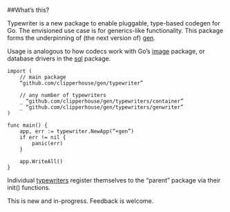 ##What’s this?

Typewriter is a new package to enable pluggable, type-based codegen for Go. The envisioned use case is for generics-like functionality. This package forms the underpinning of (the next version of) [gen](https://github.com/clipperhouse/gen/tree/master/typewriter).

Usage is analogous to how codecs work with Go’s [image](http://golang.org/pkg/image/) package, or database drivers in the [sql](http://golang.org/pkg/database/sql/) package.

    import (
        // main package
    	“github.com/clipperhouse/gen/typewriter”
    	
    	// any number of typewriters 
    	_ “github.com/clipperhouse/gen/typewriters/container”
    	_ “github.com/clipperhouse/gen/typewriters/genwriter”
    )
    
    func main() {
    	app, err := typewriter.NewApp(”+gen”)
    	if err != nil {
    		panic(err)
    	}
    
    	app.WriteAll()
    }

Individual [typewriters](https://github.com/clipperhouse/gen/tree/master/typewriters) register themselves to the “parent” package via their init() functions.

This is new and in-progress. Feedback is welcome.
